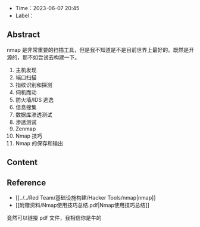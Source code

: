 - Time：2023-06-07 20:45
- Label：

## Abstract

nmap 是非常重要的扫描工具，但是我不知道是不是目前世界上最好的。既然是开源的，那不如尝试去构建一下。

1. 主机发现
2. 端口扫描
3. 指纹识别和探测
4. 伺机而动
5. 防火墙/IDS 逃逸
6. 信息搜集
7. 数据库渗透测试
8. 渗透测试
9. Zenmap
10. Nmap 技巧
11. Nmap 的保存和输出

## Content

## Reference

- [[../../Red Team/基础设施构建/Hacker Tools/nmap|nmap]]
- [[附赠资料/Nmap使用技巧总结.pdf|Nmap使用技巧总结]]

竟然可以链接 pdf 文件，我相信你是牛的
